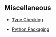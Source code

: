 ## Miscellaneous

* [Type Checking](https://realpython.com/python-type-checking)

* [Python Packaging]()
  
  


